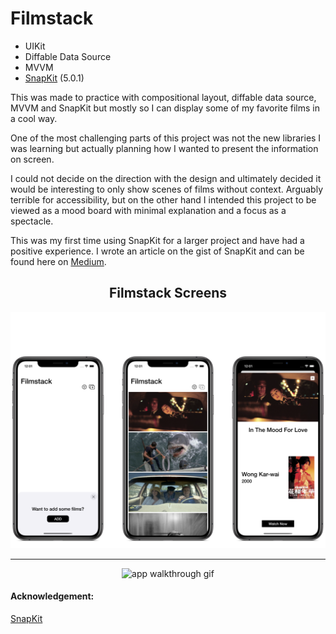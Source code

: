 # Filmstack

* UIKit
* Diffable Data Source
* MVVM 
* [SnapKit](https://github.com/SnapKit/SnapKit) (5.0.1) 
 
This was made to practice with compositional layout, diffable data source, MVVM and SnapKit but mostly so I can display some of my favorite films in a cool way.

One of the most challenging parts of this project was not the new libraries I was learning but actually planning how I wanted to present the information on screen. 

I could not decide on the direction with the design and ultimately decided it would be interesting to only show scenes of films without context. Arguably terrible for accessibility, but on the other hand I intended this project to be viewed as a mood board with minimal explanation and a focus as a spectacle.

This was my first time using SnapKit for a larger project and have had a positive experience. I wrote an article on the gist of SnapKit and can be found here on [Medium](https://leonardoidiaz.medium.com/intro-to-snapkit-25208fa1b51c).  

<h2 align= "center"> Filmstack Screens </h2>
<p align= "center">
<img src= "Screenshots/screenshot1.png" width = "600">
</p>

--- 

<p align= "center">
<img src= "Screenshots/presentation.gif" alt="app walkthrough gif">
</p>  

#### Acknowledgement: 
[SnapKit](https://github.com/SnapKit/SnapKit)